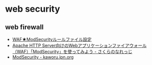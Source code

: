 # web security

## web firewall

- [WAF★ModSecurityルールファイル設定](https://ai-soldier.work/waf-modsecurity-configuration-rule-file/)
- [Apache HTTP Server向けのWebアプリケーションファイアウォール（WAF）「ModSecurity」を使ってみよう - さくらのなれっじ](https://knowledge.sakura.ad.jp/10648/)
- [ModSecurity - kaworu.jpn.org](https://kaworu.jpn.org/security/ModSecurity)

